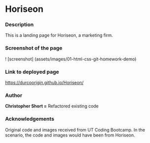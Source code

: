 # Horiseon

### Description
This is a landing page for Horiseon, a marketing firm.  

### Screenshot of the page
! [screenshot] (assets/images/01-html-css-git-homework-demo)

### Link to deployed page
https://durcoorigin.github.io/Horiseon/

### Author
**Christopher Short =** Refactored existing code

### Acknowledgements
Original code and images received from UT Coding Bootcamp.  In the scenario, the code and images would have been from Horiseon.  